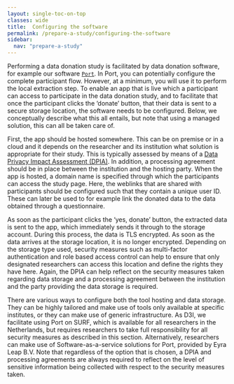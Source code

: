 ```yaml
---
layout: single-toc-on-top
classes: wide
title:  Configuring the software
permalink: /prepare-a-study/configuring-the-software
sidebar:
  nav: "prepare-a-study"
---
```


Performing a data donation study is facilitated by data donation software, for example our software [`Port`](/software/). In Port, you can potentially configure the complete participant flow. However, at a minimum, you will use it to perform the local extraction step. To enable an app that is live which a participant can access to participate in the data donation study, and to facilitate that once the participant clicks the ‘donate’ button, that their data is sent to a secure storage location, the software needs to be configured. Below, we conceptually describe what this all entails, but note that using a managed solution, this can all be taken care of.

First, the app should be hosted somewhere. This can be on premise or in a cloud and it depends on the researcher and its institution what solution is appropriate for their study. This is typically assessed by means of a [Data Privacy Impact Assessment (DPIA)](/prepare-a-study/ethical-considerations). In addition, a processing agreement should be in place between the institution and the hosting party. When the app is hosted, a domain name is specified through which the participants can access the study page. Here, the weblinks that are shared with participants should be configured such that they contain a unique user ID. These can later be used to for example link the donated data to the data obtained through a questionnaire. 

As soon as the participant clicks the ‘yes, donate’ button, the extracted data is sent to the app, which immediately sends it through to the storage account. During this process, the data is TLS encrypted. As soon as the data arrives at the storage location, it is no longer encrypted. Depending on the storage type used, security measures such as multi-factor authentication and role based access control can help to ensure that only designated researchers can access this location and define the rights they have here. Again, the DPIA can help reflect on the security measures taken regarding data storage and a processing agreement between the institution and the party providing the data storage is required.

There are various ways to configure both the tool hosting and data storage. They can be highly tailored and make use of tools only available at specific institutes, or they can make use of generic infrastructure. As D3I, we facilitate using Port on SURF, which is available for all researchers in the Netherlands, but requires researchers to take full responsibility for all security measures as described in this section. Alternatively, researchers can make use of Software-as-a-service solutions for Port, provided by Eyra Leap B.V. Note that regardless of the option that is chosen, a DPIA and processing agreements are always required to reflect on the level of sensitive information being collected with respect to the security measures taken.